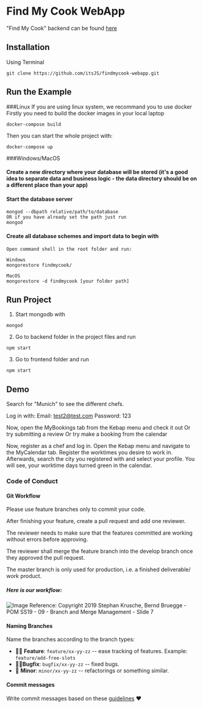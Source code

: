 # Find My Cook WebApp

"Find My Cook" backend can be found [here](https://github.com/itsJS/findmycook-backend)

## Installation
Using Terminal

`git clone https://github.com/itsJS/findmycook-webapp.git`

## Run the Example

###Linux
If you are using linux system, we recommand you to use docker
Firstly you need to build the docker images in your local laptop

`docker-compose build`

Then you can start the whole project with:

`docker-compose up`


###Windows/MacOS
#### Create a new directory where your database will be stored (it's a good idea to separate data and business logic - the data directory should be on a different place than your app)
#### Start the database server
```
mongod --dbpath relative/path/to/database
OR if you have already set the path just run
mongod
```
#### Create all database schemes and import data to begin with
```
Open command shell in the root folder and run: 

Windows
mongorestore findmycook/

MacOS
mongorestore -d findmycook [your folder path]
```

## Run Project

1) Start mongodb with
```
mongod
```

2) Go to backend folder in the project files and run
```
npm start
```

3) Go to frontend folder and run
```
npm start
```
## Demo
Search for "Munich" to see the different chefs.

Log in with: 
Email: test2@test.com
Password: 123 

Now, open the MyBookings tab from the Kebap menu and check it out
Or try submitting a review
Or try make a booking from the calendar

Now, register as a chef and log in. Open the Kebap menu and navigate to the MyCalendar tab.
Register the worktimes you desire to work in. Afterwards, search the city you registered with and select your profile. 
You will see, your worktime days turned green in the calendar.

### Code of Conduct

#### Git Workflow
Please use feature branches only to commit your code. 

After finishing your feature, create a pull request and add one reviewer.

The reviewer needs to make sure that the features committed are working without errors before approving.

The reviewer shall merge the feature branch into the develop branch once they approved the pull request.

The master branch is only used for production, i.e. a finished deliverable/ work product.

##### Here is our workflow:

![Image](git_workflow.png?raw=true)
Reference: Copyright 2019 Stephan Krusche, Bernd Bruegge - POM SS19 - 09 - Branch and Merge Management - Slide 7

#### Naming Branches
Name the branches according to the branch types:
- 👨‍🎨 **Feature**: `feature/xx-yy-zz` -- ease tracking of features. Example: `feature/add-free-slots`
- 🧙‍♀️**Bugfix**: `bugfix/xx-yy-zz` -- fixed bugs.
- 👶 **Minor**: `minor/xx-yy-zz` -- refactorings or something similar.

#### Commit messages
Write commit messages based on these [guidelines](https://chris.beams.io/posts/git-commit/) ❤
